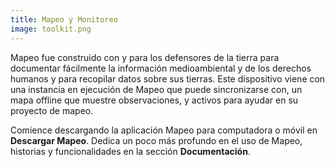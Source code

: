```yaml
---
title: Mapeo y Monitoreo
image: toolkit.png
---
```


Mapeo fue construido con y para los defensores de la tierra para documentar fácilmente la información medioambiental y de los derechos humanos y para recopilar datos sobre sus tierras. Este dispositivo viene con una instancia en ejecución de Mapeo que puede sincronizarse con, un mapa offline que muestre observaciones, y activos para ayudar en su proyecto de mapeo.

Comience descargando la aplicación Mapeo para computadora o móvil en **Descargar Mapeo**. Dedica un poco más profundo en el uso de Mapeo, historias y funcionalidades en la sección **Documentación**.

<app-button :color="true" target="_self" link="apps/mapeo" text="Download Mapeo"></app-button>
<app-button target="_self" link="mapping-and-monitoring#Documentation" text="Read documentation"></app-button>
